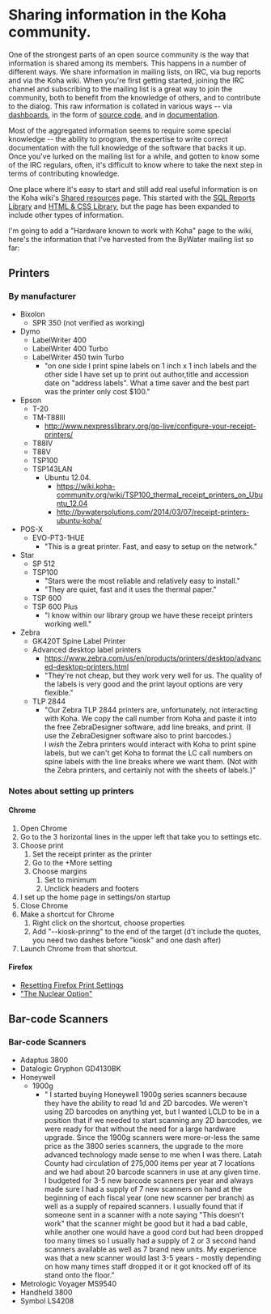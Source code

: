 # Sharing information in the Koha community.

One of the strongest parts of an open source community is the way that
information is shared among its members. This happens in a number of
different ways. We share information in mailing lists, on IRC, via bug
reports and via the Koha wiki. When you're first getting started, joining
the IRC channel and subscribing to the mailing list is a great way to
join the community, both to benefit from the knowledge of others, and to
contribute to the dialog. This raw information is collated in various ways
-- via [dashboards](http://dashboard.koha-community.org/), in the form of
[source code](http://git.koha-community.org/gitweb/?p=koha.git;a=tree),
and in [documentation](https://koha-community.org/documentation/).

Most of the aggregated information seems to require some special knowledge
-- the ability to program, the expertise to write correct documentation
with the full knowledge of the software that backs it up. Once you've
lurked on the mailing list for a while, and gotten to know some of the
IRC regulars, often, it's difficult to know where to take the next step
in terms of contributing knowledge.

One place where it's easy to start and still add
real useful information is on the Koha wiki's [Shared
resources](https://wiki.koha-community.org/wiki/Category:Shared_resources)
page. This started with the [SQL Reports
Library](https://wiki.koha-community.org/wiki/SQL_Reports_Library)
and [HTML & CSS
Library](https://wiki.koha-community.org/wiki/HTML_%26_CSS_Library),
but the page has been expanded to include other types of information.

I'm going to add a "Hardware known to work with Koha" page to the wiki, here's
the information that I've harvested from the ByWater mailing list so far:

## Printers

### By manufacturer

* Bixolon
    * SPR 350 (not verified as working)
* Dymo
    * LabelWriter 400
    * LabelWriter 400 Turbo
    * LabelWriter 450 twin Turbo
        * "on one side I print spine labels on 1 inch x 1 inch labels
        and the other side I have set up to print out author,title and
        accession date on "address labels". What a time saver and the
        best part was the printer only cost $100."
* Epson
    * T-20
    * TM-T88III
        * http://www.nexpresslibrary.org/go-live/configure-your-receipt-printers/
    * T88IV
    * T88V
    * TSP100
    * TSP143LAN
        * Ubuntu 12.04.
            * https://wiki.koha-community.org/wiki/TSP100_thermal_receipt_printers_on_Ubuntu_12.04
            * http://bywatersolutions.com/2014/03/07/receipt-printers-ubuntu-koha/
* POS-X
    * EVO-PT3-1HUE
        * "This is a great printer.  Fast, and easy to setup on the network."
* Star
    * SP 512
    * TSP100
        * "Stars were the most reliable and relatively easy to install."
        * "They are quiet, fast and it uses the thermal paper."
    * TSP 600
    * TSP 600 Plus
        * "I know within our library group we have these receipt printers working well."
* Zebra
    * GK420T Spine Label Printer
    * Advanced desktop label printers
        * https://www.zebra.com/us/en/products/printers/desktop/advanced-desktop-printers.html
        * "They're not cheap, but they work very well for us. The
          quality of the labels is very good and the print layout
          options are very flexible."
    * TLP 2844
        * "Our Zebra TLP 2844 printers are, unfortunately, not interacting
        with Koha.  We copy the call number from Koha and paste it into
        the free ZebraDesigner software, add line breaks, and print.
        (I use the ZebraDesigner software also to print barcodes.)<br />
        I *wish* the Zebra printers would interact with Koha to print
        spine labels, but we can't get Koha to format the LC call
        numbers on spine labels with the line breaks where we want them.
        (Not with the Zebra printers, and certainly not with the sheets
        of labels.)"

### Notes about setting up printers

#### Chrome
1. Open Chrome
1. Go to the 3 horizontal lines in the upper left that take you to settings etc.
1. Choose print
    1. Set the receipt printer as the printer
    1. Go to the +More setting
    1. Choose margins
        1. Set to minimum
        1. Unclick headers and footers
1. I set up the home page in settings/on startup
1. Close Chrome
1. Make a shortcut for Chrome
    1. Right click on the shortcut, choose properties
    1. Add "--kiosk-prinng" to the end of the target (d't include the quotes, you need two dashes before "kiosk" and one dash after)
1. Launch Chrome from that shortcut.

#### Firefox
* [Resetting Firefox Print Settings](https://support.mozilla.org/en-US/kb/fix-printing-problems-firefox#w_reset-firefox-printer-setting)
* ["The Nuclear Option"](https://support.mozilla.org/en-US/kb/fix-printing-problems-firefox#w_reset-all-firefox-printer-settings)

## Bar-code Scanners

### Bar-code Scanners
* Adaptus 3800
* Datalogic Gryphon GD4130BK
* Honeywell
    * 1900g
        * " I started buying Honeywell 1900g series scanners because
          they have the ability to read 1d and 2D barcodes.  We weren't
          using 2D barcodes on anything yet, but I wanted LCLD to be
          in a position that if we needed to start scanning any 2D
          barcodes, we were ready for that without the need for a large
          hardware upgrade.  Since the 1900g scanners were more-or-less
          the same price as the 3800 series scanners, the upgrade to the
          more advanced technology made sense to me when I was there.
          Latah County had circulation of 275,000 items per year at
          7 locations and we had about 20 barcode scanners in use at
          any given time.  I budgeted for 3-5 new barcode scanners per
          year and always made sure I had a supply of 7 new scanners on
          hand at the beginning of each fiscal year (one new scanner per
          branch) as well as a supply of repaired scanners.  I usually
          found that if someone sent in a scanner with a note saying
          "This doesn't work" that the scanner might be good but it had
          a bad cable, while another one would have a good cord but had
          been dropped too many times so I usually had a supply of 2 or
          3 second hand scanners available as well as 7 brand new units.
          My experience was that a new scanner would last 3-5 years -
          mostly depending on how many times staff dropped it or it
          got knocked off of its stand onto the floor."
* Metrologic Voyager MS9540
* Handheld 3800
* Symbol LS4208
